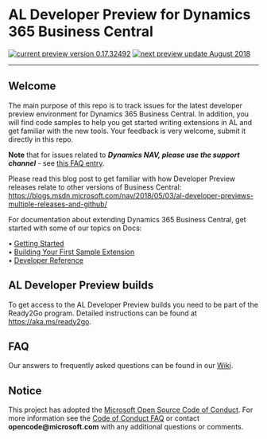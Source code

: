 ﻿
# AL Developer Preview for Dynamics 365 Business Central
  [![current preview version 0.17.32492](https://img.shields.io/badge/Current_Preview_Version-0.17.32492-orange.svg?style=flat-square)](https://github.com/Microsoft/AL/milestone/18) [![next preview update August 2018](https://img.shields.io/badge/Next_Preview_Update-August_2018-blue.svg?style=flat-square)](https://github.com/Microsoft/AL/milestone/19)

---

## Welcome
The main purpose of this repo is to track issues for the latest developer preview environment for Dynamics 365 Business Central. In addition, you will find code samples to help you get started writing extensions in AL and get familiar with the new tools. Your feedback is very welcome, submit it directly in this repo.

**Note** that for issues related to ***Dynamics NAV, please use the support channel*** - see [this FAQ entry](https://github.com/Microsoft/AL/wiki/Frequently-Asked-Questions#nav-2018-issues).

Please read this blog post to get familiar with how Developer Preview releases relate to other versions of Business Central:
https://blogs.msdn.microsoft.com/nav/2018/05/03/al-developer-previews-multiple-releases-and-github/

For documentation about extending Dynamics 365 Business Central, get started with some of our topics on Docs: 

•	[Getting Started](https://docs.microsoft.com/en-us/dynamics-nav/developer/devenv-get-started)   
•	[Building Your First Sample Extension](https://docs.microsoft.com/en-us/dynamics-nav/developer/devenv-extension-example)  
•	[Developer Reference](https://docs.microsoft.com/en-us/dynamics-nav/)  

## AL Developer Preview builds
To get access to the AL Developer Preview builds you need to be part of the Ready2Go program. Detailed instructions can be found at https://aka.ms/ready2go.

## FAQ
Our answers to frequently asked questions can be found in our [Wiki](https://github.com/Microsoft/AL/wiki/Frequently-Asked-Questions).

## Notice
This project has adopted the [Microsoft Open Source Code of Conduct](https://opensource.microsoft.com/codeofconduct/). For more information see the [Code of Conduct FAQ](https://opensource.microsoft.com/codeofconduct/faq/) or contact __opencode@microsoft.com__ with any additional questions or comments.
